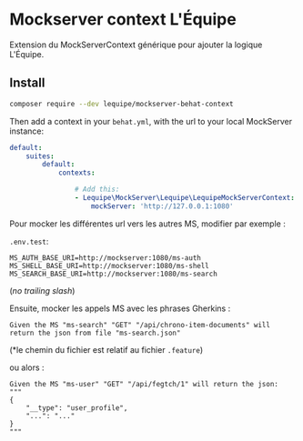 # Mockserver context L'Équipe

Extension du MockServerContext générique pour ajouter la logique L'Équipe.

## Install

``` bash
composer require --dev lequipe/mockserver-behat-context
```

Then add a context in your `behat.yml`, with the url to your local MockServer instance:

``` yml
default:
    suites:
        default:
            contexts:

                # Add this:
                - Lequipe\MockServer\Lequipe\LequipeMockServerContext:
                    mockServer: 'http://127.0.0.1:1080'
```

Pour mocker les différentes url vers les autres MS, modifier par exemple :

`.env.test`:

```
MS_AUTH_BASE_URI=http://mockserver:1080/ms-auth
MS_SHELL_BASE_URI=http://mockserver:1080/ms-shell
MS_SEARCH_BASE_URI=http://mockserver:1080/ms-search
```

(*no trailing slash*)

Ensuite, mocker les appels MS avec les phrases Gherkins :

```
Given the MS "ms-search" "GET" "/api/chrono-item-documents" will return the json from file "ms-search.json"
```

(*le chemin du fichier est relatif au fichier `.feature`)

ou alors :

```
Given the MS "ms-user" "GET" "/api/fegtch/1" will return the json:
"""
{
    "__type": "user_profile",
    "...": "..."
}
"""
```
